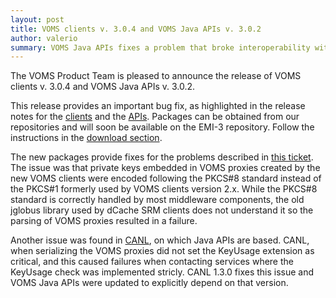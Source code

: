 ```yaml
---
layout: post
title: VOMS clients v. 3.0.4 and VOMS Java APIs v. 3.0.2 
author: valerio
summary: VOMS Java APIs fixes a problem that broke interoperability with the dCache SRM clients
---
```


The VOMS Product Team is pleased to announce the release of VOMS clients v. 3.0.4 and VOMS Java APIs v. 3.0.2.

This release provides an important bug fix, as highlighted in the release notes
for the [clients][rel-notes-clients] and the [APIs][rel-notes-apis]. Packages
can be obtained from our repositories and will soon be available on the EMI-3
repository. Follow the instructions in the [download section][downloads].

The new packages provide fixes for the problems described in
[this ticket][dcache-incident]. 
The issue was that private keys embedded in VOMS proxies created by 
the new VOMS clients were encoded following the PKCS#8 standard instead
of the PKCS#1 formerly used by VOMS clients version 2.x.
While the PKCS#8 standard is correctly handled by most middleware components,
the old jglobus library used by dCache SRM clients does not understand it
 so the parsing of VOMS proxies resulted in a failure.

Another issue was found in [CANL][canl], on which Java APIs are based. CANL, when
serializing the VOMS proxies did not set the KeyUsage extension as critical,
and this caused failures when contacting services where the KeyUsage check
was implemented stricly. CANL 1.3.0 fixes this issue and VOMS Java APIs
were updated to explicitly depend on that version.

[canl]: https://github.com/eu-emi/canl-java
[rel-notes-clients]: {{site.baseurl}}/release-notes/voms-clients/3.0.4
[rel-notes-apis]: {{site.baseurl}}/release-notes/voms-api-java/3.0.2
[dcache-incident]: https://ggus.eu/ws/ticket_info.php?ticket=97555
[downloads]: {{site.baseurl}}/download.html
[voms-api-java]: https://github.com/italiangrid/voms-api-java
